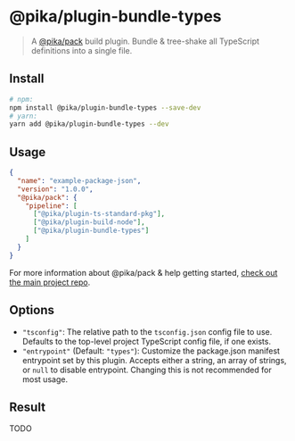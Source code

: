 # @pika/plugin-bundle-types

> A [@pika/pack](https://github.com/pikapkg/pack) build plugin.
> Bundle & tree-shake all TypeScript definitions into a single file.


## Install

```sh
# npm:
npm install @pika/plugin-bundle-types --save-dev
# yarn:
yarn add @pika/plugin-bundle-types --dev
```


## Usage

```json
{
  "name": "example-package-json",
  "version": "1.0.0",
  "@pika/pack": {
    "pipeline": [
      ["@pika/plugin-ts-standard-pkg"],
      ["@pika/plugin-build-node"],
      ["@pika/plugin-bundle-types"]
    ]
  }
}
```

For more information about @pika/pack & help getting started, [check out the main project repo](https://github.com/pikapkg/pack).

## Options

- `"tsconfig"`: The relative path to the `tsconfig.json` config file to use. Defaults to the top-level project TypeScript config file, if one exists.
- `"entrypoint"` (Default: `"types"`): Customize the package.json manifest entrypoint set by this plugin. Accepts either a string, an array of strings, or `null` to disable entrypoint. Changing this is not recommended for most usage.

## Result

TODO
